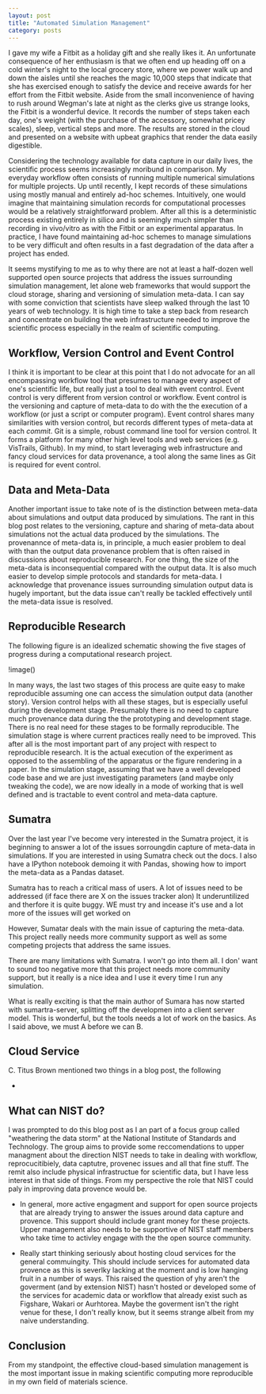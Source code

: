 ```yaml
---
layout: post
title: "Automated Simulation Management"
category: posts
---
```


I gave my wife a Fitbit as a holiday gift and she really likes it. An
unfortunate consequence of her enthusiasm is that we often end up
heading off on a cold winter's night to the local grocery store, where
we power walk up and down the aisles until she reaches the magic
10,000 steps that indicate that she has exercised enough to satisfy
the device and receive awards for her effort from the Fitbit
website. Aside from the small inconvenience of having to rush around
Wegman's late at night as the clerks give us strange looks, the Fitbit
is a wonderful device. It records the number of steps taken each day,
one's weight (with the purchase of the accessory, somewhat pricey
scales), sleep, vertical steps and more. The results are stored in the
cloud and presented on a website with upbeat graphics that render the
data easily digestible.

Considering the technology available for data capture in our daily
lives, the scientific process seems increasingly moribund in
comparison. My everyday workflow often consists of running multiple
numerical simulations for multiple projects. Up until recently, I kept
records of these simulations using mostly manual and entirely ad-hoc
schemes. Intuitively, one would imagine that maintaining simulation
records for computational processes would be a relatively
straightforward problem. After all this is a deterministic process
existing entirely in silico and is seemingly much simpler than
recording in vivo/vitro as with the Fitbit or an experimental
apparatus. In practice, I have found maintaining ad-hoc schemes to
manage simulations to be very difficult and often results in a
fast degradation of the data after a project has ended.

It seems mystifying to me as to why there are not at least a
half-dozen well supported open source projects that address the issues
surrounding simulation management, let alone web frameworks that would
support the cloud storage, sharing and versioning of simulation
meta-data. I can say with some conviction that scientists have sleep
walked through the last 10 years of web technology. It is high time to
take a step back from research and concentrate on building the web
infrastructure needed to improve the scientific process especially in
the realm of scientific computing.

## Workflow, Version Control and Event Control

I think it is important to be clear at this point that I do not
advocate for an all encompassing workflow tool that presumes to manage
every aspect of one's scientific life, but really just a tool to deal
with event control. Event control is very different from version
control or workflow.  Event control is the versioning and capture of
meta-data to do with the the execution of a workflow (or just a script
or computer program). Event control shares many similarities with
version control, but records different types of meta-data at each
*commit*. Git is a simple, robust command line tool for version
control. It forms a platform for many other high level tools and web
services (e.g. VisTrails, Github). In my mind, to start leveraging web
infrastructure and fancy cloud services for data provenance, a tool
along the same lines as Git is required for event control.

## Data and Meta-Data

Another important issue to take note of is the distinction between
meta-data about simulations and output data produced by
simulations. The rant in this blog post relates to the versioning,
capture and sharing of meta-data about simulations not the actual data
produced by the simulations. The provenannce of meta-data is, in
principle, a much easier problem to deal with than the output data
provenance problem that is often raised in discussions about
reproducible research. For one thing, the size of the meta-data is
inconsequential compared with the output data. It is also much easier
to develop simple protocols and standards for meta-data. I
acknowledge that provenance issues surrounding simulation output data
is hugely important, but the data issue can't really be tackled
effectively until the meta-data issue is resolved.

## Reproducible Research

The following figure is an idealized schematic showing the five stages
of progress during a computational research project.

!image()

In many ways, the last two stages of this process are quite easy to
make reproducible assuming one can access the simulation output data
(another story). Version control helps with all these stages, but is
especially useful during the development stage. Presumably there is no
need to capture much provenance data during the the prototyping and
development stage. There is no real need for these stages to be
formally reproducible. The simulation stage is where current practices
really need to be improved. This after all is the most important part
of any project with respect to reproducible research. It is the actual
execution of the experiment as opposed to the assembling of the
apparatus or the figure rendering in a paper. In the simulation stage,
assuming that we have a well developed code base and we are just
investigating parameters (and maybe only tweaking the code), we are
now ideally in a mode of working that is well defined and is tractable
to event control and meta-data capture.

## Sumatra

Over the last year I've become very interested in the Sumatra project,
it is beginning to answer a lot of the issues sorroungdin capture of
meta-data in simulations. If you are interested in using Sumatra check
out the docs. I also have a IPython notebook demoing it with Pandas,
showing how to import the meta-data as a Pandas dataset.

Sumatra has to reach a critical mass of users.  A lot of issues need
to be addressed (if face there are X on the issues tracker alon)
It underuntilized and therfore it is quite buggy. WE must try and
incease it's use and a lot more of the issues will get worked on

However, Sumatar deals with the main issue of capturing the
meta-data. This project really needs more community support as well as
some competing projects that address the same issues. 

There are many limitations with Sumatra. I won't go into them all. I don' want to sound
too negative more that this project needs more community support, but
it really is a nice idea and I use it every time I run any simulation.

What is really exciting is that the main author of Sumara has now
started with sumartra-server, splitting off the developmen into a
client server model. This is wonderful, but the tools needs a lot of
work on the basics. As I said above, we must A before we can B.

## Cloud Service

C. Titus Brown mentioned two things in a blog post, the following 

 * 



## What can NIST do?

I was prompted to do this blog post as I an part of a focus group
called "weathering the data storm" at the National Institute of
Standards and Technology. The group aims to provide some
reccomendations to upper managment about the direction NIST needs to
take in dealing with workflow, reprocucitibiely, data captutre,
provenec issues and all that fine stuff. The remit also include
physical infrastructue for scientific data, but I have less interest
in that side of things. From my perspective the role that NIST could
paly in improving data provence would be.

 * In general, more active engagment and support for open source
   projects that are already trying to answer the issues around data
   capture and provence. This support should include grant money for
   these projects. Upper management also needs to be supportive of
   NIST staff members who take time to activley engage with the the
   open source community.
   
 * Really start thinking seriously about hosting cloud services for
   the general commuingity. This should include services for automated
   data provence as this is severlky lacking at the moment and is low
   hanging fruit in a number of ways. This raised the question of yhy
   aren't the goverment (and by extension NIST) hasn't hosted or
   developed some of the services for academic data or workflow that
   already exist such as Figshare, Wakari or Aurhtorea. Maybe the
   goverment isn't the right venue for these, I don't really know, but
   it seems strange albeit from my naive understanding.

## Conclusion

From my standpoint, the
effective cloud-based simulation management is the most important
issue in making scientific computing more reproducible in my own field
of materials science.


